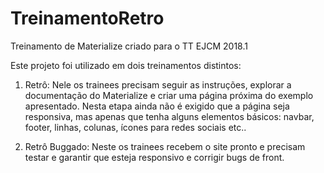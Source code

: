 # TreinamentoRetro
Treinamento de Materialize criado para o TT EJCM 2018.1

Este projeto foi utilizado em dois treinamentos distintos:

1. Retrô:
  Nele os trainees precisam seguir as instruções, explorar a documentação do Materialize e criar uma página próxima do exemplo apresentado. Nesta etapa ainda não é exigido que a página seja responsiva, mas apenas que tenha alguns elementos básicos: navbar, footer, linhas, colunas, ícones para redes sociais etc..

2. Retrô Buggado:
  Neste os trainees recebem o site pronto e precisam testar e garantir que esteja responsivo e corrigir bugs de front.
